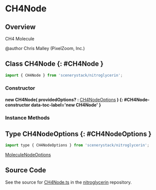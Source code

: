 # CH4Node

## Overview

CH4 Molecule

@author Chris Malley (PixelZoom, Inc.)

## Class CH4Node {: #CH4Node }


```js
import { CH4Node } from 'scenerystack/nitroglycerin';
```
### Constructor

#### new CH4Node( providedOptions? : <span style="font-weight: 400;">[CH4NodeOptions](../nitroglycerin/CH4Node.md#CH4NodeOptions)</span> ) {: #CH4Node-constructor data-toc-label='new CH4Node' }

### Instance Methods





## Type CH4NodeOptions {: #CH4NodeOptions }


```js
import type { CH4NodeOptions } from 'scenerystack/nitroglycerin';
```


[MoleculeNodeOptions](../nitroglycerin/MoleculeNode.md#MoleculeNodeOptions)



## Source Code

See the source for [CH4Node.ts](https://github.com/phetsims/nitroglycerin/blob/main/js/nodes/CH4Node.ts) in the [nitroglycerin](https://github.com/phetsims/nitroglycerin) repository.

